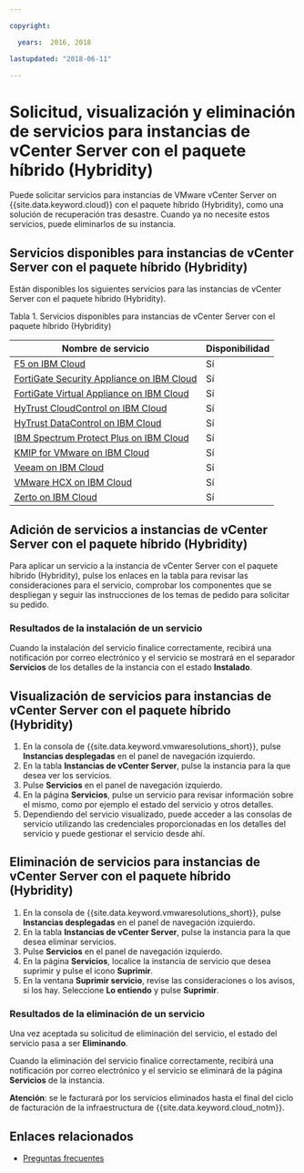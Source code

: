 ```yaml
---

copyright:

  years:  2016, 2018

lastupdated: "2018-06-11"

---
```


# Solicitud, visualización y eliminación de servicios para instancias de vCenter Server con el paquete híbrido (Hybridity)

Puede solicitar servicios para instancias de VMware vCenter Server on {{site.data.keyword.cloud}} con el paquete híbrido (Hybridity), como una solución de recuperación tras desastre. Cuando ya no necesite estos servicios, puede eliminarlos de su instancia.

## Servicios disponibles para instancias de vCenter Server con el paquete híbrido (Hybridity)

Están disponibles los siguientes servicios para las instancias de vCenter Server con el paquete híbrido (Hybridity).

Tabla 1. Servicios disponibles para instancias de vCenter Server con el paquete híbrido (Hybridity)

| Nombre de servicio                                                                           | Disponibilidad |
|----------------------------------------------------------------------------------------|------------------|
| [F5 on IBM Cloud](../services/f5_considerations.html)                                 | Sí              |
| [FortiGate Security Appliance on IBM Cloud](../services/fsa_considerations.html)       | Sí              |
| [FortiGate Virtual Appliance on IBM Cloud](../services/fortinetvm_considerations.html) | Sí              |
| [HyTrust CloudControl on IBM Cloud](../services/htcc_considerations.html)              | Sí              |
| [HyTrust DataControl on IBM Cloud](../services/htdc_considerations.html)              | Sí              |
| [IBM Spectrum Protect Plus on IBM Cloud](../services/spp_considerations.html)         | Sí              |
| [KMIP for VMware on IBM Cloud](../services/kmip_considerations.html)                  | Sí              |
| [Veeam on IBM Cloud](../services/veeam_considerations.html)                           | Sí              |
| [VMware HCX on IBM Cloud](../services/hcx_considerations.html)                         | Sí              |
| [Zerto on IBM Cloud](../services/addingzertodr.html)                                  | Sí              |


## Adición de servicios a instancias de vCenter Server con el paquete híbrido (Hybridity)

Para aplicar un servicio a la instancia de vCenter Server con el paquete híbrido (Hybridity), pulse los enlaces en la tabla para revisar las consideraciones para el servicio, comprobar los componentes que se despliegan y seguir las instrucciones de los temas de pedido para solicitar su pedido.

### Resultados de la instalación de un servicio

Cuando la instalación del servicio finalice correctamente, recibirá una notificación por correo electrónico y el servicio se mostrará en el separador **Servicios** de los detalles de la instancia con el estado **Instalado**.

## Visualización de servicios para instancias de vCenter Server con el paquete híbrido (Hybridity)

1. En la consola de {{site.data.keyword.vmwaresolutions_short}}, pulse **Instancias desplegadas** en el panel de navegación izquierdo.
2. En la tabla **Instancias de vCenter Server**, pulse la instancia para la que desea ver los servicios.
3. Pulse **Servicios** en el panel de navegación izquierdo.
4. En la página **Servicios**, pulse un servicio para revisar información sobre el mismo, como por ejemplo el estado del servicio y otros detalles.
5. Dependiendo del servicio visualizado, puede acceder a las consolas de servicio utilizando las credenciales proporcionadas en los detalles del servicio y puede gestionar el servicio desde ahí.

## Eliminación de servicios para instancias de vCenter Server con el paquete híbrido (Hybridity)

1. En la consola de {{site.data.keyword.vmwaresolutions_short}}, pulse **Instancias desplegadas** en el panel de navegación izquierdo.
2. En la tabla **Instancias de vCenter Server**, pulse la instancia para la que desea eliminar servicios.
3. Pulse **Servicios** en el panel de navegación izquierdo.
4. En la página **Servicios**, localice la instancia de servicio que desea suprimir y pulse el icono **Suprimir**.
5. En la ventana **Suprimir servicio**, revise las consideraciones o los avisos, si los hay. Seleccione **Lo entiendo** y pulse **Suprimir**.

### Resultados de la eliminación de un servicio

Una vez aceptada su solicitud de eliminación del servicio, el estado del servicio pasa a ser **Eliminando**.

Cuando la eliminación del servicio finalice correctamente, recibirá una notificación por correo electrónico y el servicio se eliminará de la página **Servicios** de la instancia.

**Atención**: se le facturará por los servicios eliminados hasta el final del ciclo de facturación de la infraestructura de {{site.data.keyword.cloud_notm}}.

## Enlaces relacionados

* [Preguntas frecuentes](../vmonic/faq.html)

